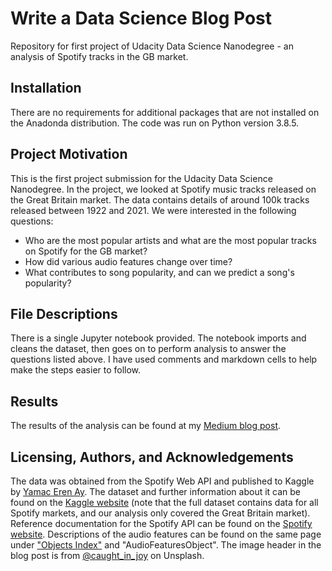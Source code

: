 # Write a Data Science Blog Post
Repository for first project of Udacity Data Science Nanodegree - an analysis of Spotify tracks in the GB market.

## Installation
There are no requirements for additional packages that are not installed on the Anadonda distribution. The code was run on Python version 3.8.5.

## Project Motivation
This is the first project submission for the Udacity Data Science Nanodegree.
In the project, we looked at Spotify music tracks released on the Great Britain market.  The data contains details of around 100k tracks released between 1922 and 2021.  We were interested in the following questions:
* Who are the most popular artists and what are the most popular tracks on Spotify for the GB market?
* How did various audio features change over time?
* What contributes to song popularity, and can we predict a song's popularity?

## File Descriptions
There is a single Jupyter notebook provided.  The notebook imports and cleans the dataset, then goes on to perform analysis to answer the questions listed above.  I have used comments and markdown cells to help make the steps easier to follow.

## Results
The results of the analysis can be found at my [Medium blog post](https://medium.com/@racheldrysdale_/what-makes-a-song-a-hit-9d8eb4512639).

## Licensing, Authors, and Acknowledgements
The data was obtained from the Spotify Web API and published to Kaggle by [Yamac Eren Ay](https://www.kaggle.com/yamaerenay). The dataset and further information about it can be found on the [Kaggle website](https://www.kaggle.com/yamaerenay/spotify-tracks-dataset-19222021?select=GB.csv) (note that the full dataset contains data for all Spotify markets, and our analysis only covered the Great Britain market).  Reference documentation for the Spotify API can be found on the [Spotify website](https://developer.spotify.com/documentation/web-api/reference/).  Descriptions of the audio features can be found on the same page under ["Objects Index"](https://developer.spotify.com/documentation/web-api/reference/#objects-index) and "AudioFeaturesObject".  The image header in the blog post is from [@caught_in_joy](https://unsplash.com/@caught_in_joy) on Unsplash.

